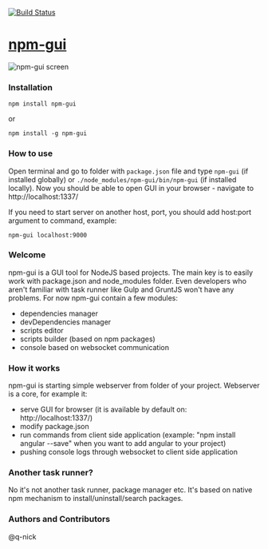 [![Build Status](https://travis-ci.org/q-nick/npm-gui.svg)](https://travis-ci.org/q-nick/npm-gui)
# [npm-gui](http://q-nick.github.io/npm-gui/)
![npm-gui screen](http://q-nick.github.io/npm-gui/screen.png)
### Installation
```
npm install npm-gui
```
or
```
npm install -g npm-gui
```

### How to use

Open terminal and go to folder with ```package.json``` file and type ```npm-gui``` (if installed globally) or ```./node_modules/npm-gui/bin/npm-gui``` (if installed locally).
Now you should be able to open GUI in your browser - navigate to http://localhost:1337/

If you need to start server on another host, port, you should add host:port argument to command, example:

```
npm-gui localhost:9000
```

### Welcome
npm-gui is a GUI tool for NodeJS based projects. The main key is to easily work with package.json and node_modules folder. Even developers who aren't familiar with task runner like Gulp and GruntJS won't have any problems. 
For now npm-gui contain a few modules:
- dependencies manager
- devDependencies manager
- scripts editor
- scripts builder (based on npm packages)
- console based on websocket communication

### How it works
npm-gui is starting simple webserver from folder of your project. Webserver is a core, for example it: 
- serve GUI for browser (it is available by default on: http://localhost:1337/)
- modify package.json
- run commands from client side application (example: "npm install angular --save" when you want to add angular to your project)
- pushing console logs through websocket to client side application

### Another task runner?
No it's not another task runner, package manager etc. It's based on native npm mechanism to install/uninstall/search packages.

### Authors and Contributors
@q-nick
